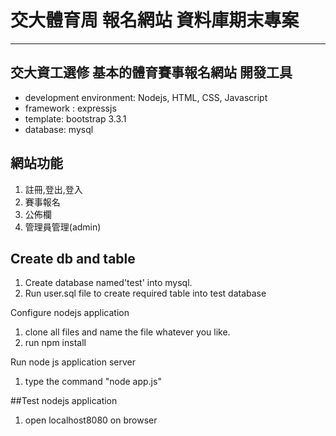 # 交大體育周 報名網站 資料庫期末專案
---
交大資工選修
基本的體育賽事報名網站
開發工具
---
* development environment: Nodejs, HTML, CSS, Javascript
* framework : expressjs
* template: bootstrap 3.3.1
* database: mysql

網站功能
---
1. 註冊,登出,登入
2. 賽事報名
3. 公佈欄
4. 管理員管理(admin)

Create db and table
---
1. Create database named'test' into mysql.
2. Run user.sql file to create required table into test database

Configure nodejs application
1. clone all files and name the file whatever you like.
2. run npm install

Run node js application server

1. type the command "node app.js"

##Test nodejs application

1. open localhost8080 on browser


